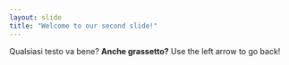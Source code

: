 ```yaml
---
layout: slide
title: "Welcome to our second slide!"
---
```

Qualsiasi testo va bene? **Anche grassetto?**
Use the left arrow to go back!
